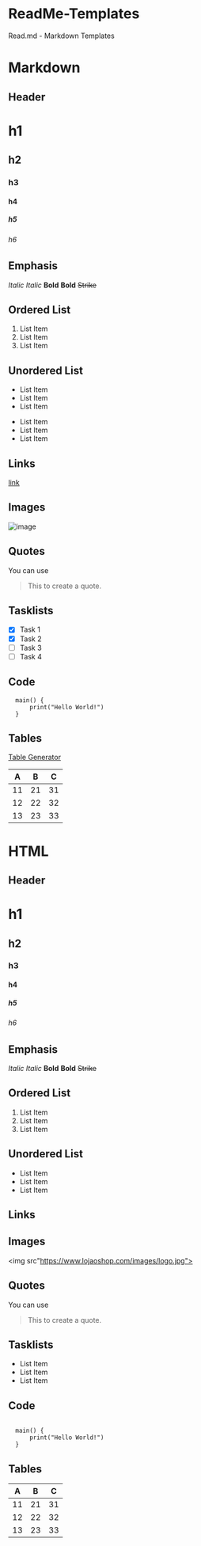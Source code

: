 # ReadMe-Templates
Read.md - Markdown Templates

# Markdown
## Header

# h1
## h2
### h3
#### h4
##### h5
###### h6

## Emphasis
*Italic*
_Italic_
**Bold**
__Bold__
~~Strike~~

## Ordered List
1. List Item
2. List Item
3. List Item

## Unordered List
* List Item
* List Item
* List Item

- List Item
- List Item
- List Item

## Links
[link](https://www.lojaoshop.com/)

## Images
![image](https://www.lojaoshop.com/images/logo.jpg)

## Quotes
You can use
> This to create a quote.

## Tasklists
- [x] Task 1
- [x] Task 2
- [ ] Task 3
- [ ] Task 4

## Code
```
  main() {
      print("Hello World!")
  }
```

## Tables
[Table Generator](https://www.tablesgenerator.com/markdown_tables)

| A  | B  | C  |
|----|----|----|
| 11 | 21 | 31 |
| 12 | 22 | 32 |
| 13 | 23 | 33 |
















# HTML
## Header
<h1>h1</h1>
<h2>h2</h2>
<h3>h3</h3>
<h4>h4</h4>
<h5>h5</h5>
<h6>h6</h6>

## Emphasis
<i>Italic</i>
<em>Italic</em>
<strong>Bold</strong>
<b>Bold</b>
<strike>Strike</strike>  

## Ordered List
<ol>
  <li>List Item</li>
  <li>List Item</li>
  <li>List Item</li>
</ol>

## Unordered List
<ul>
  <li>List Item</li>
  <li>List Item</li>
  <li>List Item</li>
</ul>

## Links
<a href="https://www.lojaoshop.com/"></a>

## Images
<img src"https://www.lojaoshop.com/images/logo.jpg">

## Quotes
You can use
<blockquote> This to create a quote.</blockquote>

## Tasklists
<ul>
  <li>List Item</li>
  <li>List Item</li>
  <li>List Item</li>
</ul>

## Code
<pre><code>
  main() {
      print("Hello World!")
  }
</code></pre>

## Tables
<table>
  <thead>
    <th>
      A
    </th>
    <th>
      B
    </th>
    <th>
      C
    </th>
  </thead>
  <tbody>
    <tr>
      <td>
        11
      </td>
      <td>
        21
      </td>
      <td>
        31
      </td>
    </tr>
    <tr>
      <td>
        12
      </td>
      <td>
        22
      </td>
      <td>
        32
      </td>
    </tr>
    <tr>
      <td>
        13
      </td>
      <td>
        23
      </td>
      <td>
        33
      </td>
    </tr>
  </tbody>
</table>
